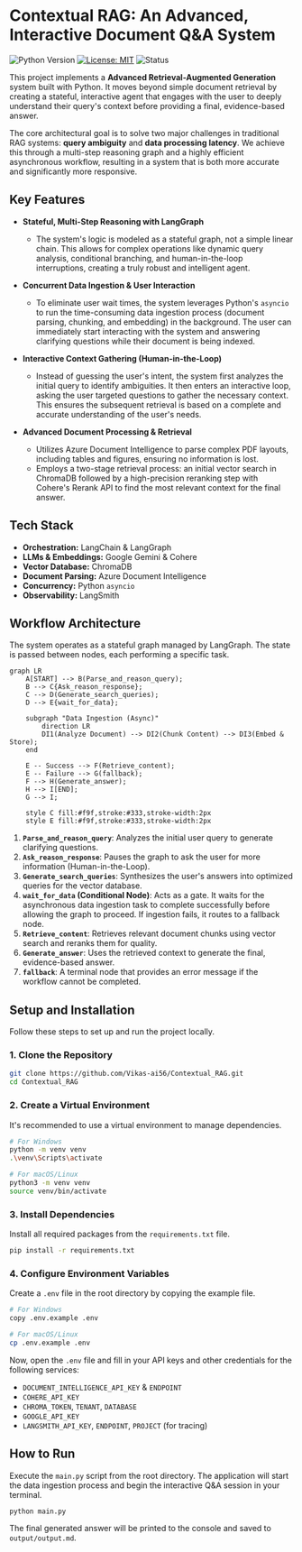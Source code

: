 # Contextual RAG: An Advanced, Interactive Document Q&A System

<!-- Optional: Add some badges for a professional look -->
![Python Version](https://img.shields.io/badge/python-3.11-blue.svg)
[![License: MIT](https://img.shields.io/badge/License-MIT-yellow.svg)](https://opensource.org/licenses/MIT)
![Status](https://img.shields.io/badge/status-active-brightgreen.svg)

This project implements a **Advanced Retrieval-Augmented Generation** system built with Python. It moves beyond simple document retrieval by creating a stateful, interactive agent that engages with the user to deeply understand their query's context before providing a final, evidence-based answer.

The core architectural goal is to solve two major challenges in traditional RAG systems: **query ambiguity** and **data processing latency**. We achieve this through a multi-step reasoning graph and a highly efficient asynchronous workflow, resulting in a system that is both more accurate and significantly more responsive.

## Key Features

*   **Stateful, Multi-Step Reasoning with LangGraph**
    *   The system's logic is modeled as a stateful graph, not a simple linear chain. This allows for complex operations like dynamic query analysis, conditional branching, and human-in-the-loop interruptions, creating a truly robust and intelligent agent.

*   **Concurrent Data Ingestion & User Interaction**
    *   To eliminate user wait times, the system leverages Python's `asyncio` to run the time-consuming data ingestion process (document parsing, chunking, and embedding) in the background. The user can immediately start interacting with the system and answering clarifying questions while their document is being indexed.

*   **Interactive Context Gathering (Human-in-the-Loop)**
    *   Instead of guessing the user's intent, the system first analyzes the initial query to identify ambiguities. It then enters an interactive loop, asking the user targeted questions to gather the necessary context. This ensures the subsequent retrieval is based on a complete and accurate understanding of the user's needs.

*   **Advanced Document Processing & Retrieval**
    *   Utilizes Azure Document Intelligence to parse complex PDF layouts, including tables and figures, ensuring no information is lost.
    *   Employs a two-stage retrieval process: an initial vector search in ChromaDB followed by a high-precision reranking step with Cohere's Rerank API to find the most relevant context for the final answer.

## Tech Stack

*   **Orchestration:** LangChain & LangGraph
*   **LLMs & Embeddings:** Google Gemini & Cohere
*   **Vector Database:** ChromaDB
*   **Document Parsing:** Azure Document Intelligence
*   **Concurrency:** Python `asyncio`
*   **Observability:** LangSmith

## Workflow Architecture

The system operates as a stateful graph managed by LangGraph. The state is passed between nodes, each performing a specific task.

```mermaid
graph LR
    A[START] --> B(Parse_and_reason_query);
    B --> C{Ask_reason_response};
    C --> D(Generate_search_queries);
    D --> E{wait_for_data};

    subgraph "Data Ingestion (Async)"
        direction LR
        DI1(Analyze Document) --> DI2(Chunk Content) --> DI3(Embed & Store);
    end

    E -- Success --> F(Retrieve_content);
    E -- Failure --> G(fallback);
    F --> H(Generate_answer);
    H --> I[END];
    G --> I;

    style C fill:#f9f,stroke:#333,stroke-width:2px
    style E fill:#f9f,stroke:#333,stroke-width:2px
```

1.  **`Parse_and_reason_query`**: Analyzes the initial user query to generate clarifying questions.
2.  **`Ask_reason_response`**: Pauses the graph to ask the user for more information (Human-in-the-Loop).
3.  **`Generate_search_queries`**: Synthesizes the user's answers into optimized queries for the vector database.
4.  **`wait_for_data` (Conditional Node)**: Acts as a gate. It waits for the asynchronous data ingestion task to complete successfully before allowing the graph to proceed. If ingestion fails, it routes to a fallback node.
5.  **`Retrieve_content`**: Retrieves relevant document chunks using vector search and reranks them for quality.
6.  **`Generate_answer`**: Uses the retrieved context to generate the final, evidence-based answer.
7.  **`fallback`**: A terminal node that provides an error message if the workflow cannot be completed.

## Setup and Installation

Follow these steps to set up and run the project locally.

### 1. Clone the Repository

```bash
git clone https://github.com/Vikas-ai56/Contextual_RAG.git
cd Contextual_RAG
```

### 2. Create a Virtual Environment

It's recommended to use a virtual environment to manage dependencies.

```bash
# For Windows
python -m venv venv
.\venv\Scripts\activate

# For macOS/Linux
python3 -m venv venv
source venv/bin/activate
```

### 3. Install Dependencies

Install all required packages from the `requirements.txt` file.

```bash
pip install -r requirements.txt
```

### 4. Configure Environment Variables

Create a `.env` file in the root directory by copying the example file.

```bash
# For Windows
copy .env.example .env

# For macOS/Linux
cp .env.example .env
```

Now, open the `.env` file and fill in your API keys and other credentials for the following services:
*   `DOCUMENT_INTELLIGENCE_API_KEY` & `ENDPOINT`
*   `COHERE_API_KEY`
*   `CHROMA_TOKEN`, `TENANT`, `DATABASE`
*   `GOOGLE_API_KEY`
*   `LANGSMITH_API_KEY`, `ENDPOINT`, `PROJECT` (for tracing)

## How to Run

Execute the `main.py` script from the root directory. The application will start the data ingestion process and begin the interactive Q&A session in your terminal.

```bash
python main.py
```

The final generated answer will be printed to the console and saved to `output/output.md`.
